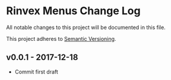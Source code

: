 # Rinvex Menus Change Log

All notable changes to this project will be documented in this file.

This project adheres to [Semantic Versioning](CONTRIBUTING.md).


## v0.0.1 - 2017-12-18
- Commit first draft
